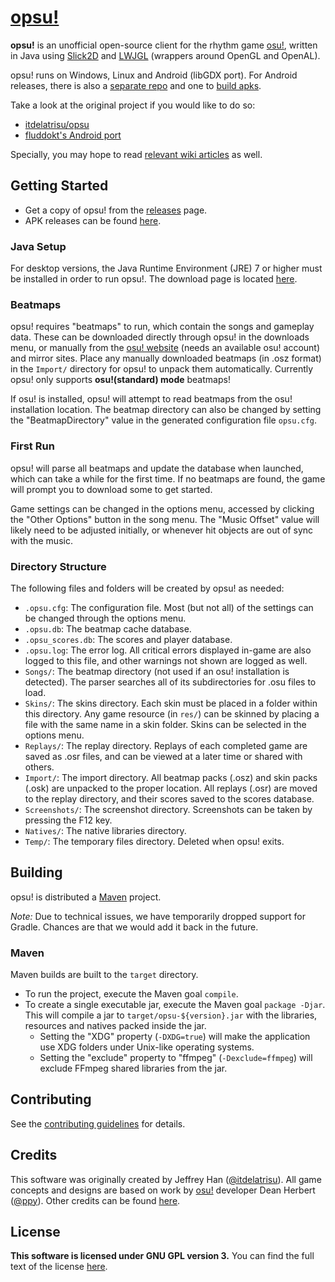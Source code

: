 # [opsu!](https://github.com/clonewith/opsu)

**opsu!** is an unofficial open-source client for the rhythm game [osu!](https://osu.ppy.sh/), written in Java using [Slick2D](http://slick.ninjacave.com/) and [LWJGL](http://lwjgl.org/) (wrappers around OpenGL and OpenAL).

opsu! runs on Windows, Linux and Android (libGDX port). For Android releases, there is also a [separate repo](https://github.com/clonewith/opsu-droid) and one to [build apks](https://github.com/clonewith/opsu-ABuild).

Take a look at the original project if you would like to do so:

- [itdelatrisu/opsu](https://github.com/itdelatrisu/opsu)
- [fluddokt's Android port](https://github.com/fluddokt/opsu)

Specially, you may hope to read [relevant wiki articles](https://osu.ppy.sh/wiki) as well.

## Getting Started

- Get a copy of opsu! from the [releases](https://github.com/clonewith/opsu/releases) page.
- APK releases can be found [here](https://github.com/clonewith/opsu-droid/releases).

### Java Setup

For desktop versions, the Java Runtime Environment (JRE) 7 or higher must be installed in order to run opsu!. The download page is located [here](https://www.java.com/en/download/).

### Beatmaps

opsu! requires "beatmaps" to run, which contain the songs and gameplay data. These can be downloaded directly through opsu! in the downloads menu, or manually from the [osu! website](https://osu.ppy.sh/p/beatmaplist) (needs an available osu! account) and mirror sites.
Place any manually downloaded beatmaps (in .osz format) in the `Import/` directory for opsu! to unpack them automatically. Currently opsu! only supports **osu!(standard) mode** beatmaps!

If osu! is installed, opsu! will attempt to read beatmaps from the osu! installation location. The beatmap directory can also be changed by setting the "BeatmapDirectory" value in the generated configuration file `opsu.cfg`.

### First Run

opsu! will parse all beatmaps and update the database when launched, which can take a while for the first time. If no beatmaps are found, the game will prompt you to download some to get started.

Game settings can be changed in the options menu, accessed by clicking the "Other Options" button in the song menu. The "Music Offset" value will likely need to be adjusted initially, or whenever hit objects are out of sync with the music.

### Directory Structure

The following files and folders will be created by opsu! as needed:

- `.opsu.cfg`: The configuration file.  Most (but not all) of the settings can be changed through the options menu.
- `.opsu.db`: The beatmap cache database.
- `.opsu_scores.db`: The scores and player database.
- `.opsu.log`: The error log.  All critical errors displayed in-game are also logged to this file, and other warnings not shown are logged as well.
- `Songs/`: The beatmap directory (not used if an osu! installation is detected). The parser searches all of its subdirectories for .osu files to load.
- `Skins/`: The skins directory.  Each skin must be placed in a folder within this directory.  Any game resource (in `res/`) can be skinned by placing a file with the same name in a skin folder.  Skins can be selected in the options menu.
- `Replays/`: The replay directory.  Replays of each completed game are saved as .osr files, and can be viewed at a later time or shared with others.
- `Import/`: The import directory.  All beatmap packs (.osz) and skin packs (.osk) are unpacked to the proper location.  All replays (.osr) are moved to the replay directory, and their scores saved to the scores database.
- `Screenshots/`: The screenshot directory. Screenshots can be taken by pressing the F12 key.
- `Natives/`: The native libraries directory.
- `Temp/`: The temporary files directory.  Deleted when opsu! exits.

## Building

opsu! is distributed a [Maven](https://maven.apache.org/) project.

*Note:* Due to technical issues, we have temporarily dropped support for Gradle. Chances are that we would add it back in the future.

### Maven

Maven builds are built to the `target` directory.

- To run the project, execute the Maven goal `compile`.
- To create a single executable jar, execute the Maven goal `package -Djar`. This will compile a jar to `target/opsu-${version}.jar` with the libraries, resources and natives packed inside the jar.
  - Setting the "XDG" property (`-DXDG=true`) will make the application use XDG folders under Unix-like operating systems.
  - Setting the "exclude" property to "ffmpeg" (`-Dexclude=ffmpeg`) will exclude FFmpeg shared libraries from the jar.

## Contributing

See the [contributing guidelines](CONTRIBUTING.md) for details.

## Credits

This software was originally created by Jeffrey Han ([@itdelatrisu](https://github.com/itdelatrisu/)). All game concepts and designs are based on work by [osu!](https://osu.ppy.sh/) developer Dean Herbert ([@ppy](https://github.com/ppy)). Other credits can be found [here](CREDITS.md).

## License

**This software is licensed under GNU GPL version 3.**
You can find the full text of the license [here](LICENSE).
